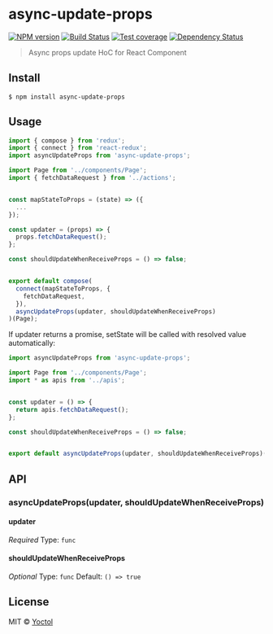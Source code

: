 # async-update-props

[![NPM version][npm-image]][npm-url]
[![Build Status][travis-image]][travis-url]
[![Test coverage][coveralls-image]][coveralls-url]
[![Dependency Status][david_img]][david_site]

> Async props update HoC for React Component


## Install

```
$ npm install async-update-props
```


## Usage

```js
import { compose } from 'redux';
import { connect } from 'react-redux';
import asyncUpdateProps from 'async-update-props';

import Page from '../components/Page';
import { fetchDataRequest } from '../actions';


const mapStateToProps = (state) => ({
  ...
});

const updater = (props) => {
  props.fetchDataRequest();
};

const shouldUpdateWhenReceiveProps = () => false;


export default compose(
  connect(mapStateToProps, {
    fetchDataRequest,
  }),
  asyncUpdateProps(updater, shouldUpdateWhenReceiveProps)
)(Page);
```

If updater returns a promise, setState will be called with resolved value automatically:

```js
import asyncUpdateProps from 'async-update-props';

import Page from '../components/Page';
import * as apis from '../apis';


const updater = () => {
  return apis.fetchDataRequest();
};

const shouldUpdateWhenReceiveProps = () => false;


export default asyncUpdateProps(updater, shouldUpdateWhenReceiveProps)(Page);
```

## API

### asyncUpdateProps(updater, shouldUpdateWhenReceiveProps)

#### updater

*Required*
Type: `func`


#### shouldUpdateWhenReceiveProps

*Optional*
Type: `func`
Default: `() => true`


## License

MIT © [Yoctol](https://github.com/Yoctol/async-update-props)

[npm-image]: https://badge.fury.io/js/async-update-props.svg
[npm-url]: https://npmjs.org/package/async-update-props
[travis-image]: https://travis-ci.org/Yoctol/async-update-props.svg
[travis-url]: https://travis-ci.org/Yoctol/async-update-props
[coveralls-image]: https://coveralls.io/repos/Yoctol/async-update-props/badge.svg?branch=master&service=github
[coveralls-url]: https://coveralls.io/r/Yoctol/async-update-props?branch=master
[david_img]: https://david-dm.org/Yoctol/async-update-props.svg
[david_site]: https://david-dm.org/Yoctol/async-update-props

